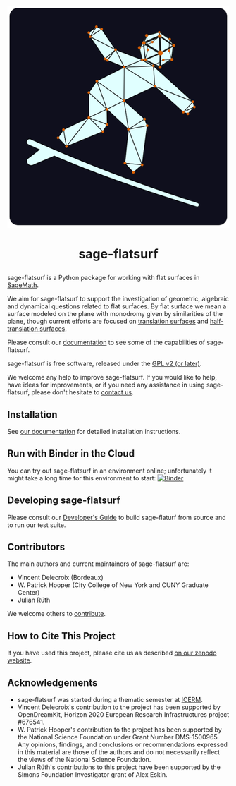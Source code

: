 <p align="center">
    <img alt="logo" src="https://github.com/flatsurf/sage-flatsurf/raw/master/doc/static/logo.svg?sanitize=true">
</p>

<h1><p align="center">sage-flatsurf</p></h1>

sage-flatsurf is a Python package for working with flat surfaces in
[SageMath](https://sagemath.org).

We aim for sage-flatsurf to support the investigation of geometric, algebraic
and dynamical questions related to flat surfaces. By flat surface we mean a
surface modeled on the plane with monodromy given by similarities of the plane,
though current efforts are focused on [translation
surfaces](https://en.wikipedia.org/wiki/Translation_surface) and
[half-translation
surfaces](https://en.wikipedia.org/wiki/Translation_surface#Half-translation_surfaces).

Please consult our [documentation](https://flatsurf.github.io/sage-flatsurf/)
to see some of the capabilities of sage-flatsurf.

sage-flatsurf is free software, released under the [GPL v2 (or later)](./COPYING).

We welcome any help to improve sage-flatsurf. If you would like to help, have
ideas for improvements, or if you need any assistance in using sage-flatsurf,
please don't hesitate to [contact us](https://flatsurf.github.io#contact).

## Installation

See [our documentation](https://flatsurf.github.io/sage-flatsurf/#installation)
for detailed installation instructions.

## Run with Binder in the Cloud

You can try out sage-flatsurf in an environment online; unfortunately it might
take a long time for this environment to start:
[![Binder](https://mybinder.org/badge_logo.svg)](https://mybinder.org/v2/gh/flatsurf/sage-flatsurf/0.4.6?filepath=doc%2Fexamples)

## Developing sage-flatsurf

Please consult our [Developer's
Guide](https://flatsurf.github.io/sage-flatsurf/developer.html) to build
sage-flaturf from source and to run our test suite.

## Contributors

The main authors and current maintainers of sage-flatsurf are:

* Vincent Delecroix (Bordeaux)
* W. Patrick Hooper (City College of New York and CUNY Graduate Center)
* Julian Rüth

We welcome others to [contribute](https://flatsurf.github.io#contact).

## How to Cite This Project

If you have used this project, please cite us as described [on our
zenodo website](https://zenodo.org/badge/latestdoi/13970050).

## Acknowledgements

* sage-flatsurf was started during a thematic semester at
  [ICERM](https://icerm.brown.edu).
* Vincent Delecroix's contribution to the project has been supported by
  OpenDreamKit, Horizon 2020 European Research Infrastructures project #676541.
* W. Patrick Hooper's contribution to the project has been supported by the National
  Science Foundation under Grant Number DMS-1500965. Any opinions, findings,
  and conclusions or recommendations expressed in this material are those of
  the authors and do not necessarily reflect the views of the National Science
  Foundation.
* Julian Rüth's contributions to this project have been supported by the Simons
  Foundation Investigator grant of Alex Eskin.
